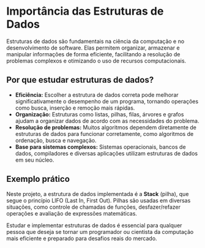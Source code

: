 # Importância das Estruturas de Dados

Estruturas de dados são fundamentais na ciência da computação e no desenvolvimento de software. Elas permitem organizar, armazenar e manipular informações de forma eficiente, facilitando a resolução de problemas complexos e otimizando o uso de recursos computacionais.

## Por que estudar estruturas de dados?

- **Eficiência:** Escolher a estrutura de dados correta pode melhorar significativamente o desempenho de um programa, tornando operações como busca, inserção e remoção mais rápidas.
- **Organização:** Estruturas como listas, pilhas, filas, árvores e grafos ajudam a organizar dados de acordo com as necessidades do problema.
- **Resolução de problemas:** Muitos algoritmos dependem diretamente de estruturas de dados para funcionar corretamente, como algoritmos de ordenação, busca e navegação.
- **Base para sistemas complexos:** Sistemas operacionais, bancos de dados, compiladores e diversas aplicações utilizam estruturas de dados em seu núcleo.

## Exemplo prático

Neste projeto, a estrutura de dados implementada é a **Stack** (pilha), que segue o princípio LIFO (Last In, First Out). Pilhas são usadas em diversas situações, como controle de chamadas de funções, desfazer/refazer operações e avaliação de expressões matemáticas.

Estudar e implementar estruturas de dados é essencial para qualquer pessoa que deseja se tornar um programador ou cientista da computação mais eficiente e preparado para desafios reais do mercado.
